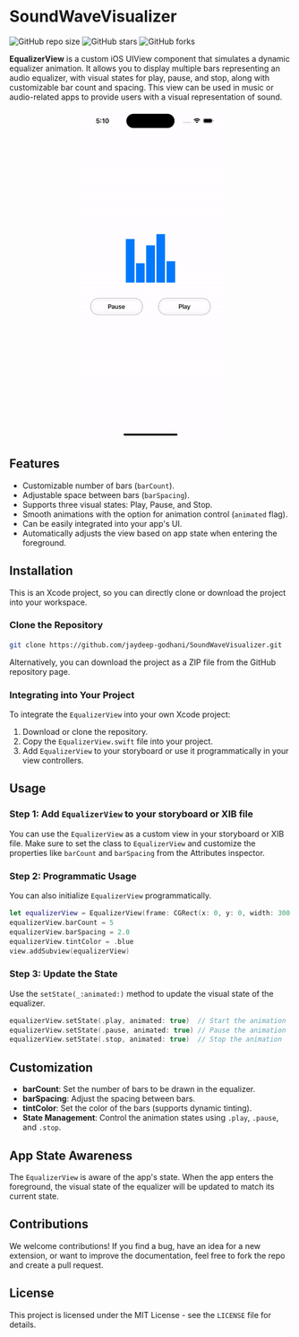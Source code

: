 # SoundWaveVisualizer

![GitHub repo size](https://img.shields.io/github/repo-size/jaydeep-godhani/SoundWaveVisualizer)
![GitHub stars](https://img.shields.io/github/stars/jaydeep-godhani/SoundWaveVisualizer?style=social)
![GitHub forks](https://img.shields.io/github/forks/jaydeep-godhani/SoundWaveVisualizer?style=social)

**EqualizerView** is a custom iOS UIView component that simulates a dynamic equalizer animation. It allows you to display multiple bars representing an audio equalizer, with visual states for play, pause, and stop, along with customizable bar count and spacing. This view can be used in music or audio-related apps to provide users with a visual representation of sound.

<div align="center">
  <img src="Assets/ScreenRecording.gif" alt="Demo" width="270"/>
</div>

## Features

- Customizable number of bars (`barCount`).
- Adjustable space between bars (`barSpacing`).
- Supports three visual states: Play, Pause, and Stop.
- Smooth animations with the option for animation control (`animated` flag).
- Can be easily integrated into your app's UI.
- Automatically adjusts the view based on app state when entering the foreground.

## Installation

This is an Xcode project, so you can directly clone or download the project into your workspace.

### Clone the Repository

```bash
git clone https://github.com/jaydeep-godhani/SoundWaveVisualizer.git
```
Alternatively, you can download the project as a ZIP file from the GitHub repository page.

### Integrating into Your Project

To integrate the `EqualizerView` into your own Xcode project:

1. Download or clone the repository.
2. Copy the `EqualizerView.swift` file into your project.
3. Add `EqualizerView` to your storyboard or use it programmatically in your view controllers.

## Usage

### Step 1: Add `EqualizerView` to your storyboard or XIB file
You can use the `EqualizerView` as a custom view in your storyboard or XIB file. Make sure to set the class to `EqualizerView` and customize the properties like `barCount` and `barSpacing` from the Attributes inspector.

### Step 2: Programmatic Usage
You can also initialize `EqualizerView` programmatically.
```swift
let equalizerView = EqualizerView(frame: CGRect(x: 0, y: 0, width: 300, height: 100))
equalizerView.barCount = 5
equalizerView.barSpacing = 2.0
equalizerView.tintColor = .blue
view.addSubview(equalizerView)
```

### Step 3: Update the State
Use the `setState(_:animated:)` method to update the visual state of the equalizer.
```swift
equalizerView.setState(.play, animated: true)  // Start the animation
equalizerView.setState(.pause, animated: true) // Pause the animation
equalizerView.setState(.stop, animated: true)  // Stop the animation
```

## Customization

- **barCount**: Set the number of bars to be drawn in the equalizer.
- **barSpacing**: Adjust the spacing between bars.
- **tintColor**: Set the color of the bars (supports dynamic tinting).
- **State Management**: Control the animation states using `.play`, `.pause`, and `.stop`.

## App State Awareness

The `EqualizerView` is aware of the app's state. When the app enters the foreground, the visual state of the equalizer will be updated to match its current state.

## Contributions

We welcome contributions! If you find a bug, have an idea for a new extension, or want to improve the documentation, feel free to fork the repo and create a pull request.

## License

This project is licensed under the MIT License - see the `LICENSE` file for details.
